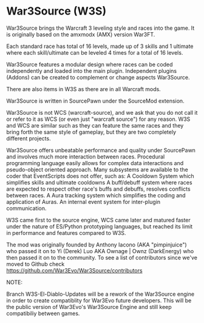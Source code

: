 # War3Source (W3S) #

War3Source  brings the Warcraft 3 leveling style and races into the game.
It is originally based on the amxmodx (AMX) version War3FT.

Each standard race has total of 16 levels, made up of 3 skills and 1 ultimate 
where each skill/ultimate can be leveled 4 times for a total of 16 levels.

War3Source features a modular design where races can be coded independently and loaded into the main plugin.
Independent plugins (Addons) can be created to complement or change aspects War3Source.

There are also items in W3S as there are in all Warcraft mods.

War3Source is written in SourcePawn under the SourceMod extension.

War3Source is not WCS (warcraft-source), and we ask that you do not call it 
or refer to it as WCS (or even just "warcraft source") for any reason. 
W3S and WCS are similar such as they can feature the same races and they bring forth the same style of gameplay, 
but they are two completely different projects.

War3Source offers unbeatable performance and quality under SourcePawn and involves much more interaction between races.
Procedural programming language easily allows for complex data interactions and pseudo-object oriented approach.
Many subsystems are available to the coder that EventScripts does not offer, such as:
A Cooldown System which simplifies skills and ultimate cooldowns
A buff/debuff system where races are expected to respect other race's buffs and debuffs, resolves conflicts between races.
A Aura tracking system which simplifies the coding and application of Auras.
An internal event system for inter-plugin communication.

W3S came first to the source engine, WCS came later and matured faster under the nature of ES/Python prototyping 
languages, but reached its limit in performance and features compared to W3S. 

The mod was originally founded by Anthony Iacono (AKA "pimpinjuice") who passed it on to Yi (Derek) Luo AKA Ownage | Ownz (DarkEnergy) who then
passed it on to the community. To see a list of contributors since we've moved to Github check https://github.com/War3Evo/War3Source/contributors


NOTE:

Branch W3S-El-Diablo-Updates will be a rework of the War3Source engine in order to create compatiblity for War3Evo future developers.   This will be the public version of War3Evo's War3Source Engine and still keep compatibiliy between games.

